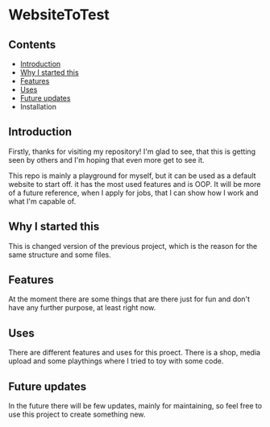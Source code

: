 # WebsiteToTest 

## Contents
- [Introduction](#Introduction) 
- [Why I started this](#Why-I-started-this) 
- [Features](#Features) 
- [Uses](#Uses)
- [Future updates](#Future-updates) 
- Installation


## Introduction 
Firstly, thanks for visiting my repository! I'm glad to see, that this is getting seen by others and I'm hoping that even more get to see it. 

This repo is mainly a playground for myself, but it can be used as a default website to start off. it has the most used features and is OOP. It will be more of a future reference, when I apply for jobs, that I can show how I work and what I'm capable of. 

## Why I started this
This is changed version of the previous project, which is the reason for the same structure and some files. 

## Features 
At the moment there are some things that are there just for fun and don't have any further purpose, at least right now. 

## Uses
There are different features and uses for this proect. There is a shop, media upload and some playthings where I tried to toy with some code. 

## Future updates
In the future there will be few updates, mainly for maintaining, so feel free to use this project to create something new. 
